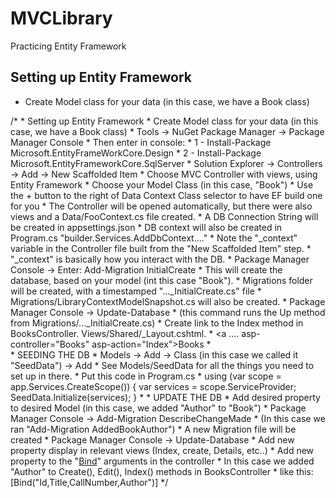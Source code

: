 # MVCLibrary
Practicing Entity Framework

## Setting up Entity Framework
<ul>
<li>Create Model class for your data (in this case, we have a Book class)</li>
</ul>

/* 
     * Setting up Entity Framework
     * Create Model class for your data (in this case, we have a Book class)
     * Tools -> NuGet Package Manager -> Package Manager Console
     * Then enter in console: 
     * 1 - Install-Package Microsoft.EntityFrameWorkCore.Design
     * 2 - Install-Package Microsoft.EntityFrameworkCore.SqlServer
     * Solution Explorer -> Controllers -> Add -> New Scaffolded Item
     * Choose MVC Controller with views, using Entity Framework
     * Choose your Model Class (in this case, "Book")
     * Use the + button to the right of Data Context Class selector to have EF build one for you
     * The Controller will be opened automatically, but there were also views and a Data/FooContext.cs file created.
     * A DB Connection String will be created in appsettings.json
     * DB context will also be created in Program.cs "builder.Services.AddDbContext...."
     * Note the "_context" variable in the Controller file built from the "New Scaffolded Item" step.
     * "_context" is basically how you interact with the DB.
     * Package Manager Console -> Enter: Add-Migration InitialCreate 
     *      This will create the database, based on your model (int this case "Book").
     * Migrations folder will be created, with a timestamped "..._InitialCreate.cs" file
     * Migrations/LibraryContextModelSnapshot.cs will also be created.
     * Package Manager Console -> Update-Database
     *      (this command runs the Up method from Migrations/..._InitialCreate.cs)
     * Create link to the Index method in BooksController. Views/Shared/_Layout.cshtml.
     *      <a .... asp-controller="Books" asp-action="Index">Books</a>
     *      
     * SEEDING THE DB
     * Models -> Add -> Class (in this case we called it "SeedData") -> Add
     * See Models/SeedData for all the things you need to set up in there.
     * Put this code in Program.cs
     *      using (var scope = app.Services.CreateScope())
            {
                var services = scope.ServiceProvider;
                SeedData.Initialize(services);
            }
     *
     * UPDATE THE DB
     * Add desired property to desired Model (in this case, we added "Author" to "Book")
     * Package Manager Console -> Add-Migration DescribeChangeMade
     *      (In this case we ran "Add-Migration AddedBookAuthor")
     * A new Migration file will be created
     * Package Manager Console -> Update-Database
     * Add new property display in relevant views (Index, create, Details, etc..)
     * Add new property to the "[Bind]()" arguments in the controller
     *      In this case we added "Author" to Create(), Edit(), Index() methods in BooksController 
     *      like this: [Bind("Id,Title,CallNumber,Author")]
     */
